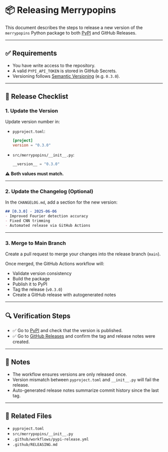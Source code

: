 # 📦 Releasing Merrypopins

This document describes the steps to release a new version of the `merrypopins` Python package to both [PyPI](https://pypi.org/project/merrypopins/) and GitHub Releases.

---

## ✅ Requirements

- You have write access to the repository.
- A valid `PYPI_API_TOKEN` is stored in GitHub Secrets.
- Versioning follows [Semantic Versioning](https://semver.org/) (e.g. `0.3.0`).

---

## 🔁 Release Checklist

### 1. Update the Version

Update version number in:

- `pyproject.toml`:
  ```toml
  [project]
  version = "0.3.0"
  ```
- `src/merrypopins/__init__.py`:
  ```python
  __version__ = "0.3.0"
  ```

⚠️ **Both values must match.**

---

### 2. Update the Changelog (Optional)

In the `CHANGELOG.md`, add a section for the new version:

```markdown
## [0.3.0] - 2025-06-06
- Improved Fourier detection accuracy
- Fixed CNN trimming
- Automated release via GitHub Actions
```

---

### 3. Merge to Main Branch

Create a pull request to merge your changes into the release branch (`main`).

Once merged, the GitHub Actions workflow will:

- Validate version consistency
- Build the package
- Publish it to PyPI
- Tag the release (`v0.3.0`)
- Create a GitHub release with autogenerated notes

---

## 🔍 Verification Steps

- ✅ Go to [PyPI](https://pypi.org/project/merrypopins/) and check that the version is published.
- ✅ Go to [GitHub Releases](https://github.com/SerpRateAI/merrypopins/releases) and confirm the tag and release notes were created.

---

## 🧠 Notes

- The workflow ensures versions are only released once.
- Version mismatch between `pyproject.toml` and `__init__.py` will fail the release.
- Auto-generated release notes summarize commit history since the last tag.

---

## 📁 Related Files

- `pyproject.toml`
- `src/merrypopins/__init__.py`
- `.github/workflows/pypi-release.yml`
- `.github/RELEASING.md`
